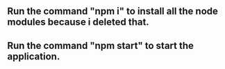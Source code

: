 ## Run the command "npm i" to install all the node modules because i deleted that.

## Run the command "npm start" to start the application.
